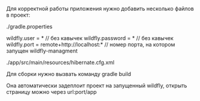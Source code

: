 Для корректной работы приложения нужно добавить несколько файлов в проект:

./gradle.properties

wildfly.user = * // без кавычек
wildfly.password = * // без кавычек
wildfly.port = remote+http://localhost:* // номер порта, на котором запущен wildfly-managment

./app/src/main/resources/hibernate.cfg.xml

Для сборки нужно вызвать команду gradle build

Она автоматически задеплоит проект на запущенный wildfly, открыть страницу можно через url:port/app